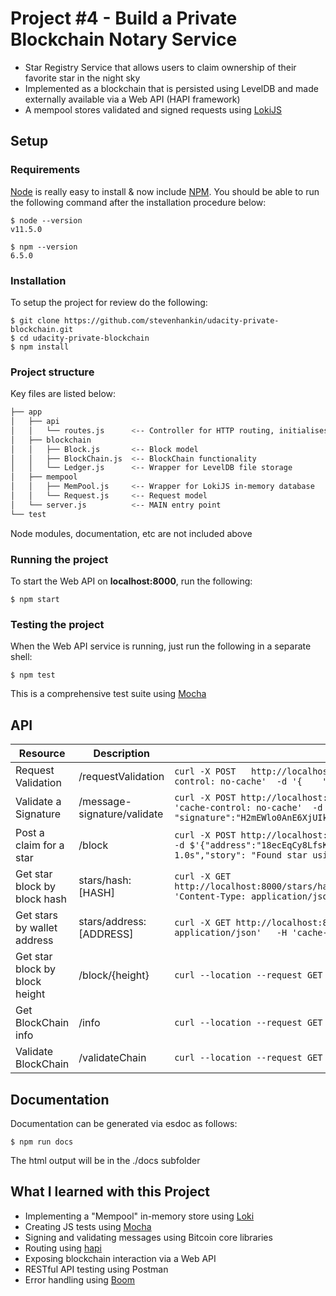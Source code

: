 # Project #4 - Build a Private Blockchain Notary Service

* Star Registry Service that allows users to claim ownership of their favorite star in the night sky
* Implemented as a blockchain that is persisted using LevelDB and made externally available via a Web API (HAPI framework)
* A mempool stores validated and signed requests using [LokiJS](http://lokijs.org/#/)



## Setup


### Requirements

[Node](http://nodejs.org/) is really easy to install & now include [NPM](https://npmjs.org/).
You should be able to run the following command after the installation procedure below:

    $ node --version
    v11.5.0

    $ npm --version
    6.5.0


### Installation

To setup the project for review do the following:

    $ git clone https://github.com/stevenhankin/udacity-private-blockchain.git
    $ cd udacity-private-blockchain
    $ npm install


### Project structure
Key files are listed below:
```bash
├── app
│   ├── api
│   │   └── routes.js      <-- Controller for HTTP routing, initialises mempool/ledger
│   ├── blockchain
│   │   ├── Block.js       <-- Block model
│   │   ├── BlockChain.js  <-- BlockChain functionality
│   │   └── Ledger.js      <-- Wrapper for LevelDB file storage
│   ├── mempool
│   │   ├── MemPool.js     <-- Wrapper for LokiJS in-memory database
│   │   └── Request.js     <-- Request model
│   └── server.js          <-- MAIN entry point
└── test
```
Node modules, documentation, etc are not included above


### Running the project

To start the Web API on **localhost:8000**, run the following:

    $ npm start


### Testing the project

When the Web API service is running, just run the following in a separate shell:

    $ npm test

This is a comprehensive test suite using [Mocha](https://mochajs.org)


## API

Resource | Description | Example
--- | --- | ---
Request Validation | /requestValidation | `curl -X POST   http://localhost:8000/requestValidation -H 'Content-Type: application/json'    -H 'cache-control: no-cache'  -d '{    "address":"18ecEqCy8LfsK17b4v5ansJfXpiyhDzB3T"}'`
Validate a Signature | /message-signature/validate | `curl -X POST http://localhost:8000/message-signature/validate -H 'Content-Type: application/json'   -H 'cache-control: no-cache'  -d '{"address":"18ecEqCy8LfsK17b4v5ansJfXpiyhDzB3T",   "signature":"H2mEWlo0AnE6XjUIkDpSV93XAawqib3kHa+uIPWGphklO+bF5hrMNdVqu0NTgVvolZ/WV6uJi8mwXB/7by8K0KQ="}'`
Post a claim for a star | /block | `curl -X POST http://localhost:8000/block-H 'Content-Type: application/json'-H 'cache-control: no-cache' -d $'{"address":"18ecEqCy8LfsK17b4v5ansJfXpiyhDzB3T",  "star": {"dec": "68° 52\' 56.9","ra": "16h 29m 1.0s","story": "Found star using https://www.google.com/sky/"}}'`
Get star block by block hash | stars/hash:[HASH] | `curl -X GET http://localhost:8000/stars/hash:6f508d6ab09a044e7dd2795b76f0945fb48ae670d4ce547a46594f6d13931d1c -H 'Content-Type: application/json'   -H 'cache-control: no-cache'`
Get stars by wallet address | stars/address:[ADDRESS] | `curl -X GET http://localhost:8000/stars/address:18ecEqCy8LfsK17b4v5ansJfXpiyhDzB3T -H 'Content-Type: application/json'   -H 'cache-control: no-cache'`
Get star block by block height | /block/{height} | `curl --location --request GET "http://localhost:8000/block/1"`
Get BlockChain info | /info | `curl --location --request GET "http://localhost:8000/info"`
Validate BlockChain | /validateChain | `curl --location --request GET "http://localhost:8000/validateChain"`


## Documentation 
Documentation can be generated via esdoc as follows:

    $ npm run docs

The html output will be in the ./docs subfolder


## What I learned with this Project

* Implementing a "Mempool" in-memory store using [Loki](http://lokijs.org/#/)
* Creating JS tests using [Mocha](https://mochajs.org)
* Signing and validating messages using Bitcoin core libraries
* Routing using [hapi](https://hapijs.com)
* Exposing blockchain interaction via a Web API
* RESTful API testing using Postman
* Error handling using [Boom](https://www.npmjs.com/package/boom)
